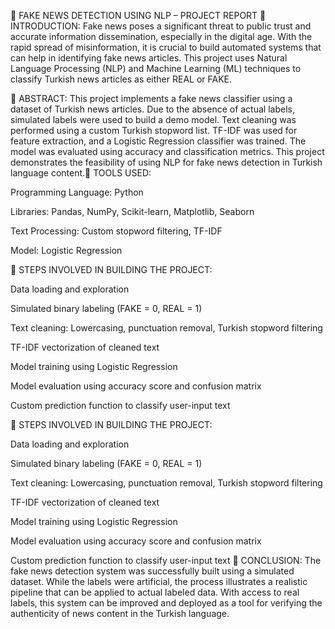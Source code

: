 📄 FAKE NEWS DETECTION USING NLP – PROJECT REPORT
🔹 INTRODUCTION:
Fake news poses a significant threat to public trust and accurate information dissemination, especially in the digital age. With the rapid spread of misinformation, it is crucial to build automated systems that can help in identifying fake news articles. This project uses Natural Language Processing (NLP) and Machine Learning (ML) techniques to classify Turkish news articles as either REAL or FAKE.

🔹 ABSTRACT:
This project implements a fake news classifier using a dataset of Turkish news articles. Due to the absence of actual labels, simulated labels were used to build a demo model. Text cleaning was performed using a custom Turkish stopword list. TF-IDF was used for feature extraction, and a Logistic Regression classifier was trained. The model was evaluated using accuracy and classification metrics. This project demonstrates the feasibility of using NLP for fake news detection in Turkish language content.🔹 TOOLS USED:

Programming Language: Python

Libraries: Pandas, NumPy, Scikit-learn, Matplotlib, Seaborn

Text Processing: Custom stopword filtering, TF-IDF

Model: Logistic Regression

🔹 STEPS INVOLVED IN BUILDING THE PROJECT:

Data loading and exploration

Simulated binary labeling (FAKE = 0, REAL = 1)

Text cleaning: Lowercasing, punctuation removal, Turkish stopword filtering

TF-IDF vectorization of cleaned text

Model training using Logistic Regression

Model evaluation using accuracy score and confusion matrix

Custom prediction function to classify user-input text

🔹 STEPS INVOLVED IN BUILDING THE PROJECT:

Data loading and exploration

Simulated binary labeling (FAKE = 0, REAL = 1)

Text cleaning: Lowercasing, punctuation removal, Turkish stopword filtering

TF-IDF vectorization of cleaned text

Model training using Logistic Regression

Model evaluation using accuracy score and confusion matrix

Custom prediction function to classify user-input text
🔹 CONCLUSION:
The fake news detection system was successfully built using a simulated dataset. While the labels were artificial, the process illustrates a realistic pipeline that can be applied to actual labeled data. With access to real labels, this system can be improved and deployed as a tool for verifying the authenticity of news content in the Turkish language.

